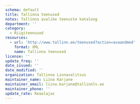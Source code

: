 ```yaml
---
schema: default
title: Tallinna teenused
notes: Tallinna avalike teenuste kataloog
department: ''
category:
  - Riigiteenused
resources:
  - url: 'http://www.tallinn.ee/teenused?action=avaandmed'
    format: XML
    name: Tallinna teenused
license: ''
update_freq: ''
date_issued: ''
date_modified: ''
organization: Tallinna Linnavalitsus
maintainer_name: Liina Karjane
maintainer_email: liina.karjane@tallinnlv.ee
maintainer_phone: ''
update_rate: Reaalajas
---
```

